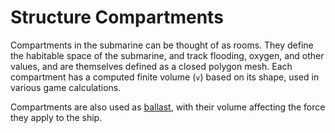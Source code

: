 # Structure Compartments
Compartments in the submarine can be thought of as rooms. They define the habitable space of the submarine, and track flooding, oxygen, and other values, and are themselves defined as a closed polygon mesh. Each compartment has a computed finite volume (`v`) based on its shape, used in various game calculations.

Compartments are also used as [ballast], with their volume affecting the force they apply to the ship.

<!-- Links used in the page -->
[ballast]: navigation.md#engines-and-ballasts